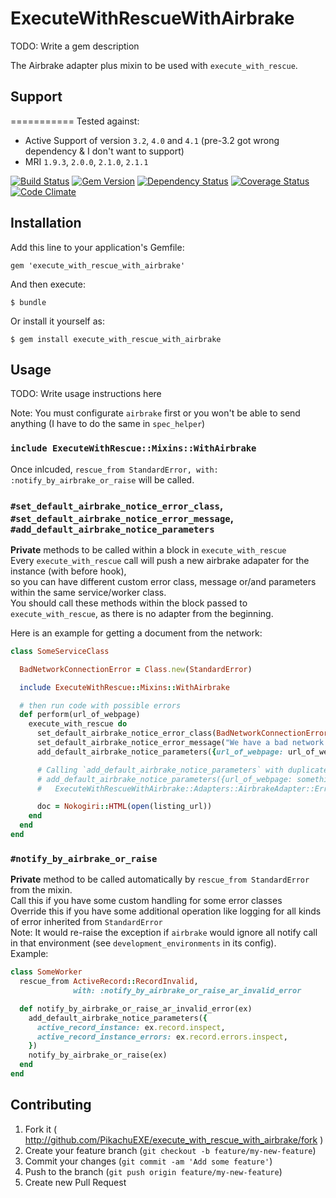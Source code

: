 # ExecuteWithRescueWithAirbrake

TODO: Write a gem description

The Airbrake adapter plus mixin to be used with `execute_with_rescue`.

## Support
===========
Tested against:
- Active Support of version `3.2`, `4.0` and `4.1` (pre-3.2 got wrong dependency & I don't want to support)
- MRI `1.9.3`, `2.0.0`, `2.1.0`, `2.1.1`

[![Build Status](http://img.shields.io/travis/PikachuEXE/execute_with_rescue_with_airbrake.svg)](https://travis-ci.org/PikachuEXE/execute_with_rescue_with_airbrake)
[![Gem Version](http://img.shields.io/gem/v/execute_with_rescue_with_airbrake.svg)](http://badge.fury.io/rb/execute_with_rescue_with_airbrake)
[![Dependency Status](http://img.shields.io/gemnasium/PikachuEXE/execute_with_rescue_with_airbrake.svg)](https://gemnasium.com/PikachuEXE/execute_with_rescue_with_airbrake)
[![Coverage Status](http://img.shields.io/coveralls/PikachuEXE/execute_with_rescue_with_airbrake.svg)](https://coveralls.io/r/PikachuEXE/execute_with_rescue_with_airbrake)
[![Code Climate](http://img.shields.io/codeclimate/github/PikachuEXE/execute_with_rescue_with_airbrake.svg)](https://codeclimate.com/github/PikachuEXE/execute_with_rescue_with_airbrake)

## Installation

Add this line to your application's Gemfile:

    gem 'execute_with_rescue_with_airbrake'

And then execute:

    $ bundle

Or install it yourself as:

    $ gem install execute_with_rescue_with_airbrake

## Usage

TODO: Write usage instructions here

Note: You must configurate `airbrake` first or you won't be able to send anything (I have to do the same in `spec_helper`)

### `include ExecuteWithRescue::Mixins::WithAirbrake`
Once inlcuded, `rescue_from StandardError, with: :notify_by_airbrake_or_raise` will be called.


### `#set_default_airbrake_notice_error_class`, `#set_default_airbrake_notice_error_message`, `#add_default_airbrake_notice_parameters`
**Private** methods to be called within a block in `execute_with_rescue`  
Every `execute_with_rescue` call will push a new airbrake adapater for the instance (with before hook),  
so you can have different custom error class, message or/and parameters within the same service/worker class.  
You should call these methods within the block passed to `execute_with_rescue`, as there is no adapter from the beginning.

Here is an example for getting a document from the network:
```ruby
class SomeServiceClass

  BadNetworkConnectionError = Class.new(StandardError)

  include ExecuteWithRescue::Mixins::WithAirbrake

  # then run code with possible errors
  def perform(url_of_webpage)
    execute_with_rescue do
      set_default_airbrake_notice_error_class(BadNetworkConnectionError)
      set_default_airbrake_notice_error_message("We have a bad network today...")
      add_default_airbrake_notice_parameters({url_of_webpage: url_of_webpage})

      # Calling `add_default_airbrake_notice_parameters` with duplicated key(s) would raise error
      # add_default_airbrake_notice_parameters({url_of_webpage: something_else}) => 
      #   ExecuteWithRescueWithAirbrake::Adapters::AirbrakeAdapter::Errors::ParameterKeyConflict

      doc = Nokogiri::HTML(open(listing_url))
    end
  end
end
```

### `#notify_by_airbrake_or_raise`
**Private** method to be called automatically by `rescue_from StandardError` from the mixin.  
Call this if you have some custom handling for some error classes  
Override this if you have some additional operation like logging for all kinds of error inherited from `StandardError`  
Note: It would re-raise the exception if `airbrake` would ignore all notify call in that environment (see `development_environments` in its config).  
Example:
```ruby
class SomeWorker
  rescue_from ActiveRecord::RecordInvalid,
              with: :notify_by_airbrake_or_raise_ar_invalid_error

  def notify_by_airbrake_or_raise_ar_invalid_error(ex)
    add_default_airbrake_notice_parameters({
      active_record_instance: ex.record.inspect,
      active_record_instance_errors: ex.record.errors.inspect,
    })
    notify_by_airbrake_or_raise(ex)
  end
end
```

## Contributing

1. Fork it ( http://github.com/PikachuEXE/execute_with_rescue_with_airbrake/fork )
2. Create your feature branch (`git checkout -b feature/my-new-feature`)
3. Commit your changes (`git commit -am 'Add some feature'`)
4. Push to the branch (`git push origin feature/my-new-feature`)
5. Create new Pull Request
